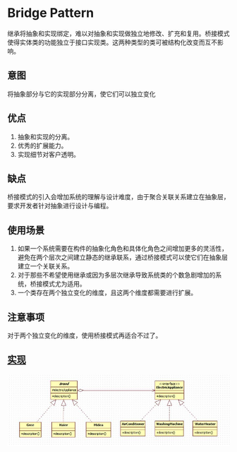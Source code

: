 # Bridge Pattern

继承将抽象和实现绑定，难以对抽象和实现做独立地修改、扩充和复用。桥接模式使得实体类的功能独立于接口实现类。这两种类型的类可被结构化改变而互不影响。

## 意图

将抽象部分与它的实现部分分离，使它们可以独立变化

## 优点

1. 抽象和实现的分离。
2. 优秀的扩展能力。
3. 实现细节对客户透明。

## 缺点

桥接模式的引入会增加系统的理解与设计难度，由于聚合关联关系建立在抽象层，要求开发者针对抽象进行设计与编程。

## 使用场景

1. 如果一个系统需要在构件的抽象化角色和具体化角色之间增加更多的灵活性，避免在两个层次之间建立静态的继承联系，通过桥接模式可以使它们在抽象层建立一个关联关系。
2. 对于那些不希望使用继承或因为多层次继承导致系统类的个数急剧增加的系统，桥接模式尤为适用。
3. 一个类存在两个独立变化的维度，且这两个维度都需要进行扩展。

## 注意事项

对于两个独立变化的维度，使用桥接模式再适合不过了。

## [实现](https://github.com/shiyangqin/Qinsy/tree/master/DesignPatterns/BridgePattern)

<img src="img/BridgePattern.jpg" />
